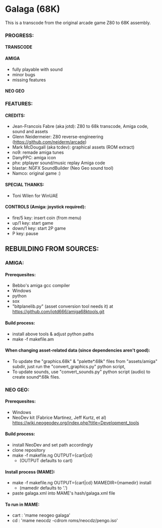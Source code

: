 # Galaga (68K)

This is a transcode from the original arcade game Z80 to 68K assembly.


### PROGRESS:

#### TRANSCODE


#### AMIGA

- fully playable with sound
- minor bugs
- missing features

#### NEO GEO

### FEATURES:

#### CREDITS:

- Jean-Francois Fabre (aka jotd): Z80 to 68k transcode, Amiga code, sound and assets
- Glenn Neidermeier: Z80 reverse-engineering (https://github.com/neiderm/arcade)
- Mark McDougall (aka tcdev): graphical assets (ROM extract)
- no9: remade amiga tunes
- DanyPPC: amiga icon
- phx: ptplayer sound/music replay Amiga code
- blastar: NGFX SoundBuilder (Neo Geo sound tool)
- Namco: original game :)

#### SPECIAL THANKS:

- Toni Wilen for WinUAE

#### CONTROLS (Amiga: joystick required):

- fire/5 key: insert coin (from menu)
- up/1 key: start game
- down/1 key: start 2P game
- P key: pause

## REBUILDING FROM SOURCES:

### AMIGA:

#### Prerequesites:

- Bebbo's amiga gcc compiler
- Windows
- python
- sox
- "bitplanelib.py" (asset conversion tool needs it) at https://github.com/jotd666/amiga68ktools.git

#### Build process:

- install above tools & adjust python paths
- make -f makefile.am

#### When changing asset-related data (since dependencies aren't good):

- To update the "graphics.68k" & "palette*.68k" files from "assets/amiga" subdir, 
  just run the "convert_graphics.py" python script, 
- To update sounds, use "convert_sounds.py"
  python script (audio) to create sound*.68k files.

### NEO GEO:

#### Prerequesites:

- Windows
- NeoDev kit (Fabrice Martinez, Jeff Kurtz, et al)  
  https://wiki.neogeodev.org/index.php?title=Development_tools

#### Build process:

- install NeoDev and set path accordingly
- clone repository
- make -f makefile.ng OUTPUT={cart|cd}
  - (OUTPUT defaults to cart)
  
#### Install process (MAME):

- make -f makefile.ng OUTPUT={cart|cd} MAMEDIR={mamedir} install
  - (mamedir defaults to '.')
- paste galaga.xml into MAME's hash/galaga.xml file

#### To run in MAME:

- cart : 'mame neogeo galaga'
- cd : 'mame neocdz -cdrom roms/neocdz/pengo.iso'
  
